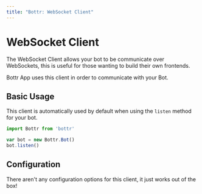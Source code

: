 ```yaml
---
title: "Bottr: WebSocket Client"
---
```

# WebSocket Client

The WebSocket Client allows your bot to be communicate over WebSockets, this is
useful for those wanting to build their own frontends.

Bottr App uses this client in order to communicate with your Bot.

## Basic Usage

This client is automatically used by default when using the  `listen` method for your bot.

```javascript
import Bottr from 'bottr'

var bot = new Bottr.Bot()
bot.listen()
```

## Configuration

There aren't any configuration options for this client, it just works out of the box!
